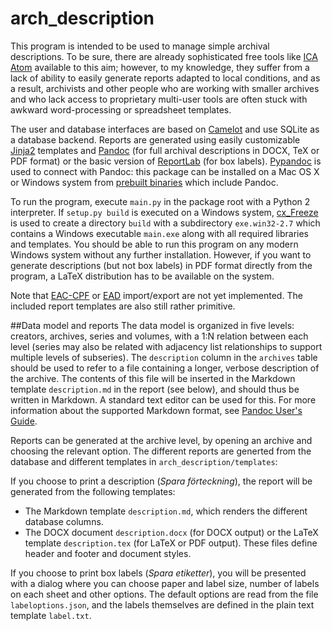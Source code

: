 # arch_description
This program is intended to be used to manage simple archival descriptions. To be sure, there are already sophisticated free tools like [ICA Atom](https://wiki.ica-atom.org/Main_Page) available to this aim; however, to my knowledge, they suffer from a lack of ability to easily generate reports adapted to local conditions, and as a result, archivists and other people who are working with smaller archives and who lack access to proprietary multi-user tools are often stuck with awkward word-processing or spreadsheet templates.

The user and database interfaces are based on [Camelot](http://www.python-camelot.com/) and use SQLite as a database backend. Reports are generated using easily customizable [Jinja2](https://github.com/mitsuhiko/jinja2) templates and [Pandoc](https://github.com/jgm/pandoc) (for full archival descriptions in DOCX, TeX or PDF format) or the basic version of [ReportLab](http://www.reportlab.com/) (for box labels). [Pypandoc](https://github.com/bebraw/pypandoc) is used to connect with Pandoc: this package can be installed on a Mac OS X or Windows system from [prebuilt binaries](https://pypi.python.org/pypi/pypandoc/) which include Pandoc.

To run the program, execute `main.py` in the package root with a Python 2 interpreter. If `setup.py build` is executed on a Windows system, [cx_Freeze](http://cx-freeze.sourceforge.net/) is used to create a directory `build` with a subdirectory `exe.win32-2.7` which contains a Windows executable `main.exe` along with all required libraries and templates. You should be able to run this program on any modern Windows system without any further installation. However, if you want to generate descriptions (but not box labels) in PDF format directly from the program, a LaTeX distribution has to be available on the system.

Note that [EAC-CPF](http://eac.staatsbibliothek-berlin.de/) or [EAD](http://www.loc.gov/ead/) import/export are not yet implemented. The included report templates are also still rather primitive.

##Data model and reports
The data model is organized in five levels: creators, archives, series and volumes, with a 1:N relation between each level (series may also be related with adjacency list relationships to support multiple levels of subseries). The `description` column in the `archives` table should be used to refer to a file containing a longer, verbose description of the archive. The contents of this file will be inserted in the Markdown template `description.md` in the report (see below), and should thus be written in Markdown. A standard text editor can be used for this. For more information about the supported Markdown format, see [Pandoc User's Guide](http://pandoc.org/README.html). 

Reports can be generated at the archive level, by opening an archive and choosing the relevant option. The different reports are generted from the database and different templates in `arch_description/templates`:

If you choose to print a description (*Spara förteckning*), the report will be generated from the following templates:

* The Markdown template `description.md`, which renders the different database columns.
* The DOCX document `description.docx` (for DOCX output) or the LaTeX template `description.tex` (for LaTeX or PDF output). These files define header and footer and document styles.

If you choose to print box labels (*Spara etiketter*), you will be presented with a dialog where you can choose paper and label size, number of labels on each sheet and other options. The default options are read from the file `labeloptions.json`, and the labels themselves are defined in the plain text template `label.txt`.
